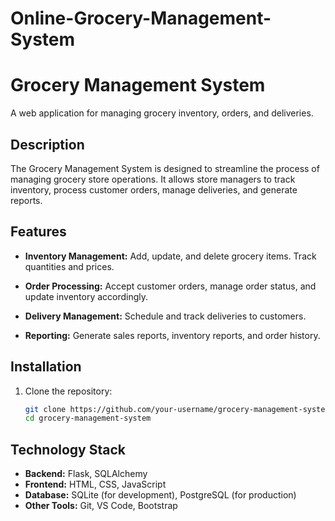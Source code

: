 # Online-Grocery-Management-System
# Grocery Management System

A web application for managing grocery inventory, orders, and deliveries.

## Description

The Grocery Management System is designed to streamline the process of managing grocery store operations. It allows store managers to track inventory, process customer orders, manage deliveries, and generate reports.

## Features

- **Inventory Management:** Add, update, and delete grocery items. Track quantities and prices.
  
- **Order Processing:** Accept customer orders, manage order status, and update inventory accordingly.
  
- **Delivery Management:** Schedule and track deliveries to customers.
  
- **Reporting:** Generate sales reports, inventory reports, and order history.

## Installation

1. Clone the repository:
   ```bash
   git clone https://github.com/your-username/grocery-management-system.git
   cd grocery-management-system
## Technology Stack

- **Backend:** Flask, SQLAlchemy
- **Frontend:** HTML, CSS, JavaScript
- **Database:** SQLite (for development), PostgreSQL (for production)
- **Other Tools:** Git, VS Code, Bootstrap
